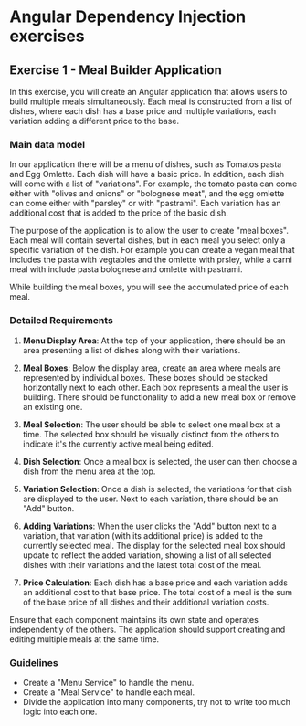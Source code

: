 # Angular Dependency Injection exercises

## Exercise 1 - Meal Builder Application

In this exercise, you will create an Angular application that allows users to build multiple meals simultaneously. Each meal is constructed from a list of dishes, where each dish has a base price and multiple variations, each variation adding a different price to the base.

### Main data model
In our application there will be a menu of dishes, such as Tomatos pasta and Egg Omlette. Each dish will have a basic price. In addition, each dish will come with a list of "variations". For example, the tomato pasta can come either with "olives and onions" or "bolognese meat", and the egg omlette can come either with "parsley" or with "pastrami". Each variation has an additional cost that is added to the price of the basic dish.

The purpose of the application is to allow the user to create "meal boxes". Each meal will contain severtal dishes, but in each meal you select only a specific variation of the dish. For example you can create a vegan meal that includes the pasta with vegtables and the omlette with prsley, while a carni meal with include pasta bolognese and omlette with pastrami.

While building the meal boxes, you will see the accumulated price of each meal.

### Detailed Requirements

1. **Menu Display Area**: At the top of your application, there should be an area presenting a list of dishes along with their variations.

2. **Meal Boxes**: Below the display area, create an area where meals are represented by individual boxes. These boxes should be stacked horizontally next to each other. Each box represents a meal the user is building. There should be functionality to add a new meal box or remove an existing one.

3. **Meal Selection**: The user should be able to select one meal box at a time. The selected box should be visually distinct from the others to indicate it's the currently active meal being edited.

4. **Dish Selection**: Once a meal box is selected, the user can then choose a dish from the menu area at the top.

5. **Variation Selection**: Once a dish is selected, the variations for that dish are displayed to the user. Next to each variation, there should be an "Add" button.

6. **Adding Variations**: When the user clicks the "Add" button next to a variation, that variation (with its additional price) is added to the currently selected meal. The display for the selected meal box should update to reflect the added variation, showing a list of all selected dishes with their variations and the latest total cost of the meal.

7. **Price Calculation**: Each dish has a base price and each variation adds an additional cost to that base price. The total cost of a meal is the sum of the base price of all dishes and their additional variation costs.

Ensure that each component maintains its own state and operates independently of the others. The application should support creating and editing multiple meals at the same time.

### Guidelines
* Create a "Menu Service" to handle the menu. 
* Create a "Meal Service" to handle each meal. 
* Divide the application into many components, try not to write too much logic into each one.

